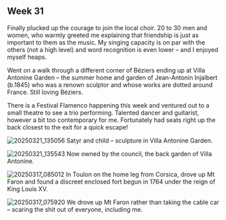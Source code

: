 ## Week 31
Finally plucked up the courage to join the local choir. 20 to 30 men and women, who warmly greeted me explaining that friendship is just as important to them as the music. My singing capacity is on par with the others (not a high level) and word recognition is even lower – and I enjoyed myself heaps.

Went on a walk through a different corner of Béziers ending up at Villa Antonine Garden – the summer home and garden of Jean-Antonin Injalbert (b.1845) who was a renown sculptor and whose works are dotted around France. Still loving Béziers.

There is a Festival Flamenco happening this week and ventured out to a small theatre to see a trio performing. Talented dancer and guitarist, however a bit too contemporary for me. Fortunately had seats right up the back closest to the exit for a quick escape!

![20250321_135056](https://github.com/user-attachments/assets/9cf10655-8995-45dc-8b00-fb65ef88f739)
Satyr and child – sculpture in Villa Antonine Garden.

![20250321_135543](https://github.com/user-attachments/assets/2254d6e3-b5a6-4453-988a-d7bfde639f77)
Now owned by the council, the back garden of Villa Antonine.

![20250317_085012](https://github.com/user-attachments/assets/af5d60ef-a136-4e4a-b9fb-11ca82c95d8e)
In Toulon on the home leg from Corsica, drove up Mt Faron and found a discreet enclosed fort begun in 1764 under the reign of King Louis XV.

![20250317_075920](https://github.com/user-attachments/assets/d2c30868-3e48-48b2-853d-3e5649e44ea6)
We drove up Mt Faron rather than taking the cable car – scaring the shit out of everyone, including me.
